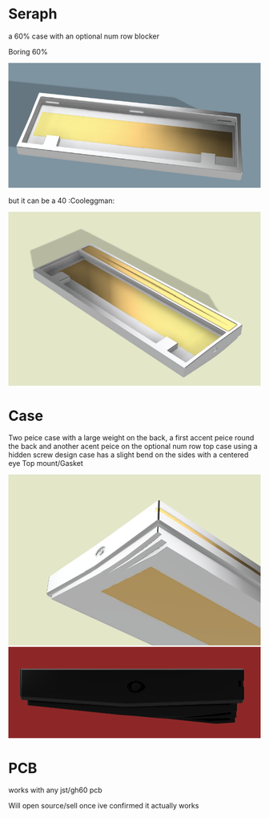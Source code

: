 # Seraph
a 60% case with an optional num row blocker

Boring 60%

![alt text](https://github.com/ShrimpedKeyboard/Seraph/blob/main/Gallery/Case%201.png?raw=true)

but it can be a 40 :Cooleggman:

![alt text](https://github.com/ShrimpedKeyboard/Seraph/blob/main/Gallery/Case%203.png?raw=true)

# Case

Two peice case with a large weight on the back, a first accent peice round the back and another acent peice on the optional num row top case using a hidden screw design 
case has a slight bend on the sides with a centered eye 
Top mount/Gasket

![alt text](https://github.com/ShrimpedKeyboard/Seraph/blob/main/Gallery/Case%202.png?raw=true)
![alt text](https://github.com/ShrimpedKeyboard/Seraph/blob/main/Gallery/Case%204.png?raw=true)

# PCB

works with any jst/gh60 pcb

Will open source/sell once ive confirmed it actually works 

